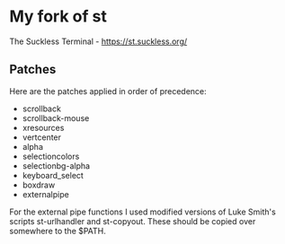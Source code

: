 # My fork of st

The Suckless Terminal - https://st.suckless.org/

## Patches

Here are the patches applied in order of precedence:

- scrollback
- scrollback-mouse
- xresources
- vertcenter
- alpha
- selectioncolors
- selectionbg-alpha
- keyboard_select
- boxdraw
- externalpipe

For the external pipe functions I used modified versions of Luke Smith's scripts st-urlhandler and st-copyout. These should be copied over somewhere to the $PATH.
